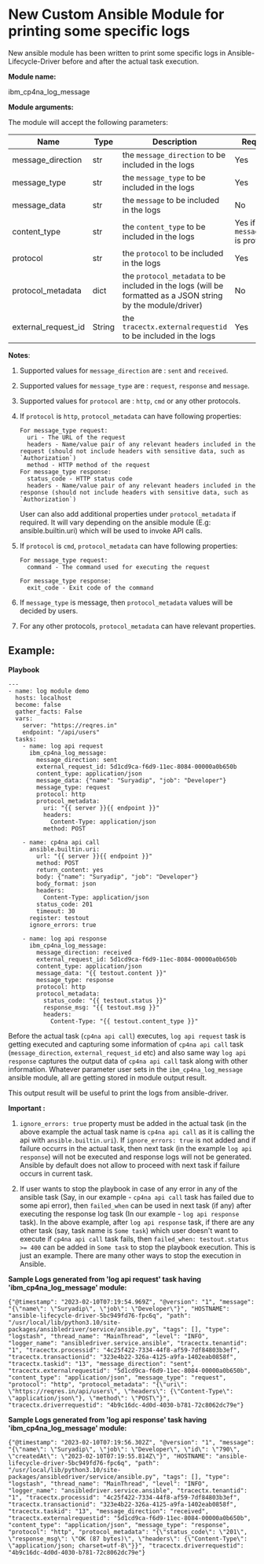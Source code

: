 
# New Custom Ansible Module for printing some specific logs

New ansible module has been written to print some specific logs in Ansible-Lifecycle-Driver before and after the actual task execution.

**Module name:**

ibm_cp4na_log_message


**Module arguments:**

The module will accept the following parameters:

| Name | Type | Description | Required |
| --- | --- | --- | --- | 
| message_direction | str | the `message_direction` to be included in the logs | Yes |
| message_type | str | the `message_type` to be included in the logs | Yes |
| message_data | str | the `message` to be included in the logs | No |
| content_type | str | the `content_type` to be included in the logs | Yes if `message_data` is provided |
| protocol | str | the `protocol` to be included in the logs | Yes |
| protocol_metadata | dict | the `protocol_metadata` to be included in the logs (will be formatted as a JSON string by the module/driver) | No |
| external_request_id | String | the `tracectx.externalrequestid` to be included in the logs | Yes | 

**Notes**: 
  1. Supported values for `message_direction` are : `sent` and `received`.
  2. Supported values for `message_type` are : `request`, `response` and `message`.
  3. Supported values for `protocol` are : `http`, `cmd` or any other protocols.
  4. If `protocol` is `http`, `protocol_metadata` can have following properties:
 
     ```
     For message_type request: 
       uri - The URL of the request
       headers - Name/value pair of any relevant headers included in the request (should not include headers with sensitive data, such as `Authorization`)
       method - HTTP method of the request
     For message_type response:
       status_code - HTTP status code
       headers - Name/value pair of any relevant headers included in the response (should not include headers with sensitive data, such as `Authorization`)
     ```
     User can also add additional properties under `protocol_metadata` if required. It will vary depending on the ansible module (E.g: ansible.builtin.uri) which will be used to invoke API calls.

  5. If `protocol` is `cmd`, `protocol_metadata` can have following properties:

     ```
     For message_type request: 
       command - The command used for executing the request

     For message_type response:
       exit_code - Exit code of the command
     ```
  6. If `message_type` is message, then `protocol_metadata` values will be decided by users.
  7. For any other protocols, `protocol_metadata` can have relevant properties.

## Example:

**Playbook**
```
---
- name: log module demo
  hosts: localhost
  become: false
  gather_facts: False
  vars:
    server: "https://reqres.in"
    endpoint: "/api/users"
  tasks:
    - name: log api request
      ibm_cp4na_log_message:
        message_direction: sent
        external_request_id: 5d1cd9ca-f6d9-11ec-8084-00000a0b650b
        content_type: application/json
        message_data: {"name": "Suryadip", "job": "Developer"}
        message_type: request
        protocol: http
        protocol_metadata: 
          uri: "{{ server }}{{ endpoint }}"
          headers:
            Content-Type: application/json
          method: POST

    - name: cp4na api call
      ansible.builtin.uri:
        url: "{{ server }}{{ endpoint }}"
        method: POST
        return_content: yes
        body: {"name": "Suryadip", "job": "Developer"}
        body_format: json
        headers:
          Content-Type: application/json
        status_code: 201
        timeout: 30
      register: testout
      ignore_errors: true

    - name: log api response
      ibm_cp4na_log_message:
        message_direction: received
        external_request_id: 5d1cd9ca-f6d9-11ec-8084-00000a0b650b
        content_type: application/json
        message_data: "{{ testout.content }}"
        message_type: response
        protocol: http
        protocol_metadata: 
          status_code: "{{ testout.status }}"
          response_msg: "{{ testout.msg }}"
          headers:
            Content-Type: "{{ testout.content_type }}" 

```
Before the actual task (`cp4na api call`) executes, `log api request` task is getting executed and capturing some information of `cp4na api call` task (`message_direction`, `external_request_id` etc) and also same way `log api response` captures the output data of `cp4na api call` task along with other information. Whatever parameter user sets in the `ibm_cp4na_log_message` ansible module, all are getting stored in module output result.

This output result will be useful to print the logs from ansible-driver. 

**Important :** 
1.  `ignore_errors: true` property must be added in the actual task (in the above example the actual task name is `cp4na api call` as it is calling the api with `ansible.builtin.uri`). If `ignore_errors: true` is not added and if failure occurrs in the actual task, then next task (in the example `log api response`) will not be executed and response logs will not be generated. Ansible by default does not allow to proceed with next task if failure occurs in current task.

2.  If user wants to stop the playbook in case of any error in any of the ansible task (Say, in our example - `cp4na api call` task has failed due to some api error), then `failed_when` can be used in next task (if any) after executing the response log task (In our example - `log api response` task). In the above example, after `log api response` task, if there are any other task (say, task name is `Some task`)  which user doesn't want to execute if `cp4na api call` task fails, then `failed_when: testout.status >= 400` can be added in `Some task` to stop the playbook execution. This is just an example. There are many other ways to stop the execution in Ansible.

**Sample Logs generated from 'log api request' task having 'ibm_cp4na_log_message' module:**

```
{"@timestamp": "2023-02-10T07:19:54.969Z", "@version": "1", "message": "{\"name\": \"Suryadip\", \"job\": \"Developer\"}", "HOSTNAME": "ansible-lifecycle-driver-5bc949fd76-fpc6q", "path": "/usr/local/lib/python3.10/site-packages/ansibledriver/service/ansible.py", "tags": [], "type": "logstash", "thread_name": "MainThread", "level": "INFO", "logger_name": "ansibledriver.service.ansible", "tracectx.tenantid": "1", "tracectx.processid": "4c25f422-7334-44f8-af59-7df84803b3ef", "tracectx.transactionid": "323e4b22-326a-4125-a9fa-1402eab0858f", "tracectx.taskid": "13", "message_direction": "sent", "tracectx.externalrequestid": "5d1cd9ca-f6d9-11ec-8084-00000a0b650b", "content_type": "application/json", "message_type": "request", "protocol": "http", "protocol_metadata": "{\"uri\": \"https://reqres.in/api/users\", \"headers\": {\"Content-Type\": \"application/json\"}, \"method\": \"POST\"}", "tracectx.driverrequestid": "4b9c16dc-4d0d-4030-b781-72c8062dc79e"}
```
   
**Sample Logs generated from 'log api response' task having 'ibm_cp4na_log_message' module:**

```
{"@timestamp": "2023-02-10T07:19:56.302Z", "@version": "1", "message": "{\"name\": \"Suryadip\", \"job\": \"Developer\", \"id\": \"790\", \"createdAt\": \"2023-02-10T07:19:55.814Z\"}", "HOSTNAME": "ansible-lifecycle-driver-5bc949fd76-fpc6q", "path": "/usr/local/lib/python3.10/site-packages/ansibledriver/service/ansible.py", "tags": [], "type": "logstash", "thread_name": "MainThread", "level": "INFO", "logger_name": "ansibledriver.service.ansible", "tracectx.tenantid": "1", "tracectx.processid": "4c25f422-7334-44f8-af59-7df84803b3ef", "tracectx.transactionid": "323e4b22-326a-4125-a9fa-1402eab0858f", "tracectx.taskid": "13", "message_direction": "received", "tracectx.externalrequestid": "5d1cd9ca-f6d9-11ec-8084-00000a0b650b", "content_type": "application/json", "message_type": "response", "protocol": "http", "protocol_metadata": "{\"status_code\": \"201\", \"response_msg\": \"OK (87 bytes)\", \"headers\": {\"Content-Type\": \"application/json; charset=utf-8\"}}", "tracectx.driverrequestid": "4b9c16dc-4d0d-4030-b781-72c8062dc79e"}
```
